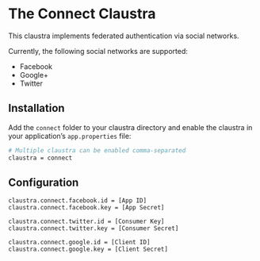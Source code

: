 # The Connect Claustra

This claustra implements federated authentication via social networks.

Currently, the following social networks are supported:

* Facebook
* Google+
* Twitter

## Installation

Add the `connect` folder to your claustra directory and enable the claustra in your application’s `app.properties` file:

```bash
# Multiple claustra can be enabled comma-separated
claustra = connect
```

## Configuration

```
claustra.connect.facebook.id = [App ID]
claustra.connect.facebook.key = [App Secret]

claustra.connect.twitter.id = [Consumer Key]
claustra.connect.twitter.key = [Consumer Secret]

claustra.connect.google.id = [Client ID]
claustra.connect.google.key = [Client Secret]
```
